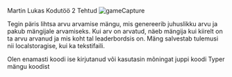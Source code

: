 Martin Lukas Kodutöö 2 Tehtud
![gameCapture](https://user-images.githubusercontent.com/90237322/167262168-a65657e8-4e77-45c0-9149-86cbd613c8f5.PNG)

Tegin päris lihtsa arvu arvamise mängu, mis genereerib juhuslikku arvu ja pakub mängijale arvamiseks. Kui arv on arvatud, näeb mängija kui kiirelt on ta arvu arvanud ja mis koht tal leaderbordsis on. Mäng salvestab tulemusi nii localstoragise, kui ka tekstifaili.

Olen enamasti koodi ise kirjutanud või kasutasin mõningat juppi koodi Typer mängu koodist
